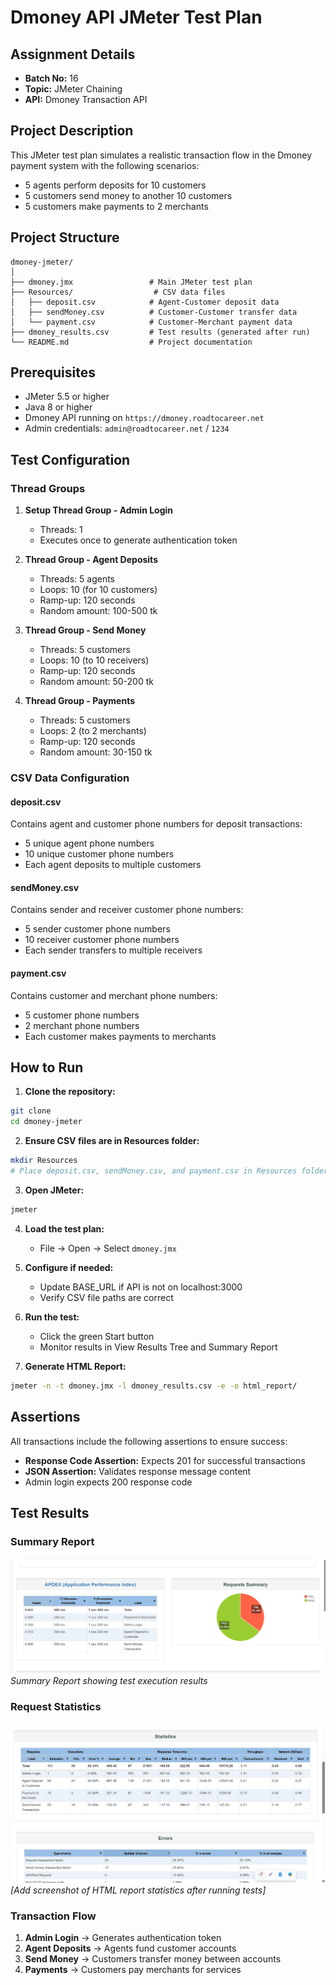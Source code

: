 # Dmoney API JMeter Test Plan

## Assignment Details
- **Batch No:** 16
- **Topic:** JMeter Chaining
- **API:** Dmoney Transaction API

## Project Description
This JMeter test plan simulates a realistic transaction flow in the Dmoney payment system with the following scenarios:
- 5 agents perform deposits for 10 customers
- 5 customers send money to another 10 customers
- 5 customers make payments to 2 merchants

## Project Structure
```
dmoney-jmeter/
│
├── dmoney.jmx                 # Main JMeter test plan
├── Resources/                  # CSV data files
│   ├── deposit.csv            # Agent-Customer deposit data
│   ├── sendMoney.csv          # Customer-Customer transfer data
│   └── payment.csv            # Customer-Merchant payment data
├── dmoney_results.csv         # Test results (generated after run)
└── README.md                  # Project documentation
```

## Prerequisites
- JMeter 5.5 or higher
- Java 8 or higher
- Dmoney API running on `https://dmoney.roadtocareer.net`
- Admin credentials: `admin@roadtocareer.net` / `1234`

## Test Configuration

### Thread Groups
1. **Setup Thread Group - Admin Login**
   - Threads: 1
   - Executes once to generate authentication token

2. **Thread Group - Agent Deposits**
   - Threads: 5 agents
   - Loops: 10 (for 10 customers)
   - Ramp-up: 120 seconds
   - Random amount: 100-500 tk

3. **Thread Group - Send Money**
   - Threads: 5 customers
   - Loops: 10 (to 10 receivers)
   - Ramp-up: 120 seconds
   - Random amount: 50-200 tk

4. **Thread Group - Payments**
   - Threads: 5 customers
   - Loops: 2 (to 2 merchants)
   - Ramp-up: 120 seconds
   - Random amount: 30-150 tk

### CSV Data Configuration

#### deposit.csv
Contains agent and customer phone numbers for deposit transactions:
- 5 unique agent phone numbers
- 10 unique customer phone numbers
- Each agent deposits to multiple customers

#### sendMoney.csv
Contains sender and receiver customer phone numbers:
- 5 sender customer phone numbers
- 10 receiver customer phone numbers
- Each sender transfers to multiple receivers

#### payment.csv
Contains customer and merchant phone numbers:
- 5 customer phone numbers
- 2 merchant phone numbers
- Each customer makes payments to merchants

## How to Run

1. **Clone the repository:**
```bash
git clone
cd dmoney-jmeter
```

2. **Ensure CSV files are in Resources folder:**
```bash
mkdir Resources
# Place deposit.csv, sendMoney.csv, and payment.csv in Resources folder
```

3. **Open JMeter:**
```bash
jmeter
```

4. **Load the test plan:**
   - File → Open → Select `dmoney.jmx`

5. **Configure if needed:**
   - Update BASE_URL if API is not on localhost:3000
   - Verify CSV file paths are correct

6. **Run the test:**
   - Click the green Start button
   - Monitor results in View Results Tree and Summary Report

7. **Generate HTML Report:**
```bash
jmeter -n -t dmoney.jmx -l dmoney_results.csv -e -o html_report/
```

## Assertions
All transactions include the following assertions to ensure success:
- **Response Code Assertion:** Expects 201 for successful transactions
- **JSON Assertion:** Validates response message content
- Admin login expects 200 response code

## Test Results

### Summary Report
![Summary Report](Screenshot_1.png)
*Summary Report showing test execution results*


### Request Statistics
![Request Statistics](Screenshot_2.png)
*[Add screenshot of HTML report statistics after running tests]*

### Transaction Flow
1. **Admin Login** → Generates authentication token
2. **Agent Deposits** → Agents fund customer accounts
3. **Send Money** → Customers transfer money between accounts
4. **Payments** → Customers pay merchants for services

